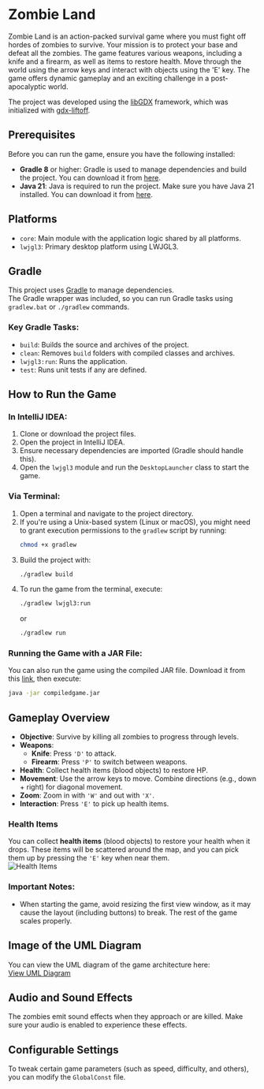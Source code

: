 # Zombie Land
Zombie Land is an action-packed survival game where you must fight off hordes of zombies to survive. Your mission is to protect your base and defeat all the zombies. The game features various weapons, including a knife and a firearm, as well as items to restore health. Move through the world using the arrow keys and interact with objects using the 'E' key. The game offers dynamic gameplay and an exciting challenge in a post-apocalyptic world.

The project was developed using the [libGDX](https://libgdx.com/) framework, which was initialized with [gdx-liftoff](https://github.com/libgdx/gdx-liftoff).

## Prerequisites
Before you can run the game, ensure you have the following installed:

- **Gradle 8** or higher: Gradle is used to manage dependencies and build the project. You can download it from [here](https://gradle.org/install/).
- **Java 21**: Java is required to run the project. Make sure you have Java 21 installed. You can download it from [here](https://www.oracle.com/java/technologies/javase/jdk21-archive-downloads.html).

## Platforms
- `core`: Main module with the application logic shared by all platforms.
- `lwjgl3`: Primary desktop platform using LWJGL3.

## Gradle
This project uses [Gradle](https://gradle.org/) to manage dependencies.  
The Gradle wrapper was included, so you can run Gradle tasks using `gradlew.bat` or `./gradlew` commands.

### Key Gradle Tasks:
- `build`: Builds the source and archives of the project.
- `clean`: Removes `build` folders with compiled classes and archives.
- `lwjgl3:run`: Runs the application.
- `test`: Runs unit tests if any are defined.

## How to Run the Game
### In IntelliJ IDEA:
1. Clone or download the project files.
2. Open the project in IntelliJ IDEA.
3. Ensure necessary dependencies are imported (Gradle should handle this).
4. Open the `lwjgl3` module and run the `DesktopLauncher` class to start the game.

### Via Terminal:
1. Open a terminal and navigate to the project directory.
2. If you're using a Unix-based system (Linux or macOS), you might need to grant execution permissions to the `gradlew` script by running:
   ```bash
   chmod +x gradlew
   ```
3. Build the project with:
   ```bash
   ./gradlew build
   ```
4. To run the game from the terminal, execute:
   ```bash
   ./gradlew lwjgl3:run
   ```
   or
    ```bash
   ./gradlew run
   ```

### Running the Game with a JAR File:
You can also run the game using the compiled JAR file. Download it from this [link](lieeen), then execute:
```bash
java -jar compiledgame.jar
```

## Gameplay Overview
- **Objective**: Survive by killing all zombies to progress through levels.
- **Weapons**:
    - **Knife**: Press `'D'` to attack.
    - **Firearm**: Press `'P'` to switch between weapons.
- **Health**: Collect health items (blood objects) to restore HP.
- **Movement**: Use the arrow keys to move. Combine directions (e.g., down + right) for diagonal movement.
- **Zoom**: Zoom in with `'W'` and out with `'X'`.
- **Interaction**: Press `'E'` to pick up health items.

### Health Items
You can collect **health items** (blood objects) to restore your health when it drops. These items will be scattered around the map, and you can pick them up by pressing the `'E'` key when near them.  
![Health Items](/health_item_image.png)

### Important Notes:
- When starting the game, avoid resizing the first view window, as it may cause the layout (including buttons) to break. The rest of the game scales properly.

## Image of the UML Diagram
You can view the UML diagram of the game architecture here:  
[View UML Diagram](/uml_diagram.png)

## Audio and Sound Effects
The zombies emit sound effects when they approach or are killed. Make sure your audio is enabled to experience these effects.

## Configurable Settings
To tweak certain game parameters (such as speed, difficulty, and others), you can modify the `GlobalConst` file.
